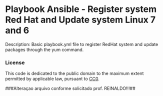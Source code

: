 


Playbook Ansible - Register system Red Hat and Update system Linux 7 and 6
===========================================================================

Description: Basic playbook.yml file to register RedHat system and update packages through the yum command.

### License
This code is dedicated to the public domain to the maximum extent permitted by applicable law, pursuant to [CC0](http://creativecommons.org/publicdomain/zero/1.0/).



###Alteraçao  arquivo conforme solicitado prof. REINALDO!!!##
